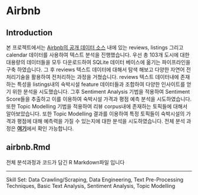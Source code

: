 # Airbnb

## Introduction

본 프로젝트에서는 [Airbnb의 공개 데이터 소스](http://insideairbnb.com/get-the-data.html) 내에 있는 reviews, listings 그리고 calendar 데이터를 사용하여 텍스트 분석을 진행했습니다. 우선 총 103개 도시에 대한 대용량의 데이터들을 모두 다운로드하여 SQLite 데이터 베이스에 옮기는 파이프라인을 구축 하였습니다. 그 후 reviews 텍스트 데이터에 대해서 탐색 해보고 다양한 자연어 전처리기술을 활용하여 전처리하는 과정을 거쳤습니다. reviews 텍스트 데이터내에 존재하는 특성을 listings내의 숙박시설 feature 데이터들과 조합하여 다양한 인사이트를 얻기 위한 분석을 시도했습니다. 그후 Sentiment Analysis 기법을 적용하여 Sentiment Score들을 추출하고 이를 이용하여 숙박시설 가격과 평점 예측 분석을 시도하였습니다. 또한 Topic Modelling 기법을 적용하여 리뷰 corpus내에 존재하는 토픽들에 대해서 알아보았습니다. 또한 Topic Modelling 결과를 이용하여 특정 토픽들이 숙박시설의 가격과 평점에 대해 예측력을 가질 수 있는지에 대한 분석을 시도하였습니다. 전체 분석 과정은 [**여기**](https://sakjung.github.io/airbnb)에서 확인 가능합니다.

## airbnb.Rmd

전체 분석과정과 코드가 담긴 R Markdown파일 입니다 

--------

Skill Set: Data Crawling/Scraping, Data Engineering, Text Pre-Processing Techniques, Basic Text Analysis, Sentiment Analysis, Topic Modelling
